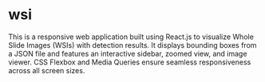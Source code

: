 # wsi
This is a responsive web application built using React.js to visualize Whole Slide Images (WSIs) with detection results. It displays bounding boxes from a JSON file and features an interactive sidebar, zoomed view, and image viewer. CSS Flexbox and Media Queries ensure seamless responsiveness across all screen sizes.
